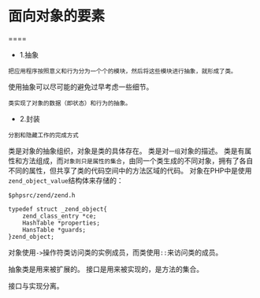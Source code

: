 # 面向对象的要素
====
>
* 1.抽象
>			
	把应用程序按照意义和行为分为一个个的模块，然后将这些模块进行抽象，就形成了类。
使用抽象可以尽可能的避免过早考虑一些细节。
>
    类实现了对象的数据（即状态）和行为的抽象。
>
* 2.封装
>
    分割和隐藏工作的完成方式

类是对象的抽象组织，对象是类的具体存在。
类是对`一组`对象的描述。
类是有属性和方法组成，而`对象则只是属性的集合`，由同一个类生成的不同对象，拥有了各自不同的属性，但共享了类的代码空间中的方法区域的代码。
对象在PHP中是使用`zend_object_value`结构体来存储的：

`$phpsrc/zend/zend.h`
	
	typedef struct _zend_object{
		zend_class_entry *ce;
		HashTable *properties;
		HansTable *guards;
	}zend_object;



对象使用`->`操作符类访问类的实例成员，而类使用`::`来访问类的成员。

抽象类是用来被扩展的。
接口是用来被实现的，是方法的集合。

接口与实现分离。


